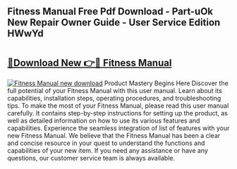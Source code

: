 ## Fitness Manual Free Pdf Download - Part-uOk New Repair Owner Guide - User Service Edition HWwYd

# <h2><a href="http://cf15977.oget.top/?id=Fitness+Manual">🔗Download New 👉🔴 Fitness Manual</a></h2>

[![Fitness Manual new download](https://i.imgur.com/5g1atiW.png)](http://cf15977.oget.top/?id=Fitness+Manual)
Product Mastery Begins Here Discover the full potential of your Fitness Manual with this user manual. Learn about its capabilities, installation steps, operating procedures, and troubleshooting tips. To make the most of your Fitness Manual, please read this user manual carefully. It contains step-by-step instructions for setting up the product, as well as detailed information on how to use its various features and capabilities. Experience the seamless integration of list of features with your new Fitness Manual. We believe that the Fitness Manual has been a clear and concise resource in your quest to understand the functions and capabilities of your new item. If you need any assistance or have any questions, our customer service team is always available.
